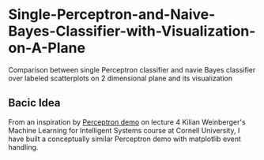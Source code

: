 # Single-Perceptron-and-Naive-Bayes-Classifier-with-Visualization-on-A-Plane
Comparison between single Perceptron classifier and navie Bayes classifier over labeled scatterplots on 2 dimensional plane and its visualization

## Bacic Idea
From an inspiration by [Perceptron demo](https://youtu.be/wl7gVvI-HuY?t=1331) on lecture 4 Kilian Weinberger's Machine Learning for Intelligent Systems course at Cornell University, I have built a conceptually similar Perceptron demo with matplotlib event handling. 
